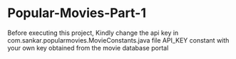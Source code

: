 # Popular-Movies-Part-1

Before executing this project, Kindly change the api key in com.sankar.popularmovies.MovieConstants.java file API_KEY constant with your own key obtained from the movie database portal
